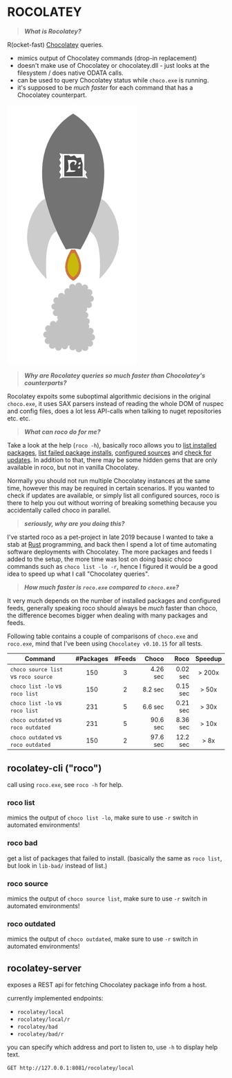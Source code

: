 # ROCOLATEY

> ***What is Rocolatey?***

R(ocket-fast) [Chocolatey](https://chocolatey.org/) queries.

* mimics output of Chocolatey commands (drop-in replacement)
* doesn't make use of Chocolatey or chocolatey.dll - just looks at the filesystem / does native ODATA calls.
* can be used to query Chocolatey status while `choco.exe` is running.
* it's supposed to be _much faster_ for each command that has a Chocolatey counterpart.

![roco logo](./roco.png)

> ***Why are Rocolatey queries so much faster than Chocolatey's counterparts?***

Rocolatey expoits some suboptimal algorithmic decisions in the original `choco.exe`, it uses SAX parsers instead of reading the whole DOM of nuspec and config files, does a lot less API-calls when talking to nuget repositories etc. etc.

> ***What can roco do for me?***

Take a look at the help (`roco -h`), basically roco allows you to [list installed packages](#roco-list), [list failed package installs](#roco-bad), [configured sources](#roco-source) and [check for updates](#roco-outdated).
In addition to that, there may be some hidden gems that are only available in roco, but not in vanilla Chocolatey.

Normally you should not run multiple Chocolatey instances at the same time, however this may be required in certain scenarios.
If you wanted to check if updates are available, or simply list all configured sources, roco is there to help you out without worring of breaking something because you accidentally called choco in parallel.

> ***seriously, why are you doing this?***

I've started roco as a pet-project in late 2019 because I wanted to take a stab at [Rust](https://www.rust-lang.org/) programming, and back then I spend a lot of time automating software deployments with Chocolatey.
The more packages and feeds I added to the setup, the more time was lost on doing basic choco commands such as `choco list -lo -r`, hence I figured it would be a good idea to speed up what I call "Chocolatey queries".

> ***How much faster is `roco.exe` compared to `choco.exe`?***

It very much depends on the number of installed packages and configured feeds, generally speaking roco should always be _much_ faster than choco, the difference becomes bigger when dealing with many packages and feeds.

Following table contains a couple of comparisons of `choco.exe` and `roco.exe`, mind that I've been using `Chocolatey v0.10.15` for all tests.

| Command                              | #Packages | #Feeds |    Choco |     Roco | Speedup |
| ------------------------------------ | :-------: | :----: | -------: | -------: | :-----: |
| `choco source list` vs `roco source` |    150    |   3    | 4.26 sec | 0.02 sec | > 200x  |
| `choco list -lo` vs `roco list`      |    150    |   2    |  8.2 sec | 0.15 sec |  > 50x  |
| `choco list -lo` vs `roco list`      |    231    |   5    |  6.6 sec | 0.21 sec |  > 30x  |
| `choco outdated` vs `roco outdated`  |    231    |   5    | 90.6 sec | 8.36 sec |  > 10x  |
| `choco outdated` vs `roco outdated`  |    150    |   2    | 97.6 sec | 12.2 sec |  > 8x   |

## rocolatey-cli ("roco")

call using `roco.exe`, see `roco -h` for help.

### roco list

mimics the output of `choco list -lo`, make sure to use `-r` switch in automated environments!

### roco bad

get a list of packages that failed to install.
(basically the same as `roco list`, but look in `lib-bad/` instead of list.)

### roco source

mimics the output of `choco source list`, make sure to use `-r` switch in automated environments!

### roco outdated

mimics the output of `choco outdated`, make sure to use `-r` switch in automated environments!

## rocolatey-server

exposes a REST api for fetching Chocolatey package info from a host.

currently implemented endpoints:

* `rocolatey/local`
* `rocolatey/local/r`
* `rocolatey/bad`
* `rocolatey/bad/r`

you can specify which address and port to listen to, use `-h` to display help text.

```
GET http://127.0.0.1:8081/rocolatey/local
```
